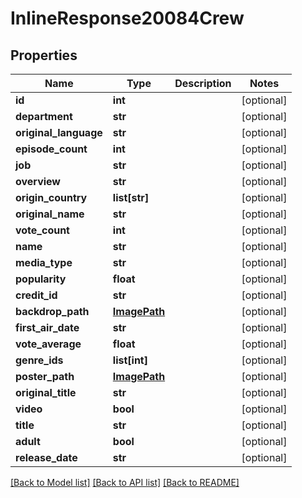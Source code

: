 # InlineResponse20084Crew

## Properties
Name | Type | Description | Notes
------------ | ------------- | ------------- | -------------
**id** | **int** |  | [optional] 
**department** | **str** |  | [optional] 
**original_language** | **str** |  | [optional] 
**episode_count** | **int** |  | [optional] 
**job** | **str** |  | [optional] 
**overview** | **str** |  | [optional] 
**origin_country** | **list[str]** |  | [optional] 
**original_name** | **str** |  | [optional] 
**vote_count** | **int** |  | [optional] 
**name** | **str** |  | [optional] 
**media_type** | **str** |  | [optional] 
**popularity** | **float** |  | [optional] 
**credit_id** | **str** |  | [optional] 
**backdrop_path** | [**ImagePath**](ImagePath.md) |  | [optional] 
**first_air_date** | **str** |  | [optional] 
**vote_average** | **float** |  | [optional] 
**genre_ids** | **list[int]** |  | [optional] 
**poster_path** | [**ImagePath**](ImagePath.md) |  | [optional] 
**original_title** | **str** |  | [optional] 
**video** | **bool** |  | [optional] 
**title** | **str** |  | [optional] 
**adult** | **bool** |  | [optional] 
**release_date** | **str** |  | [optional] 

[[Back to Model list]](../README.md#documentation-for-models) [[Back to API list]](../README.md#documentation-for-api-endpoints) [[Back to README]](../README.md)

